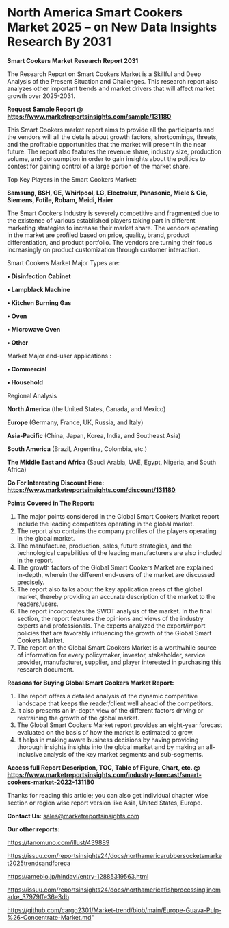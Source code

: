 # North America Smart Cookers Market 2025 – on New Data Insights Research By 2031

<strong>Smart Cookers Market Research Report 2031</strong>

The Research Report on Smart Cookers Market is a Skillful and Deep Analysis of the Present Situation and Challenges. This research report also analyzes other important trends and market drivers that will affect market growth over 2025-2031.

<strong>Request Sample Report @ <a href=https://www.marketreportsinsights.com/sample/131180>https://www.marketreportsinsights.com/sample/131180</a></strong>

This Smart Cookers market report aims to provide all the participants and the vendors will all the details about growth factors, shortcomings, threats, and the profitable opportunities that the market will present in the near future. The report also features the revenue share, industry size, production volume, and consumption in order to gain insights about the politics to contest for gaining control of a large portion of the market share.

Top Key Players in the Smart Cookers Market:

<strong>Samsung, BSH, GE, Whirlpool, LG, Electrolux, Panasonic, Miele & Cie, Siemens, Fotile, Robam, Meidi, Haier</strong>

The Smart Cookers Industry is severely competitive and fragmented due to the existence of various established players taking part in different marketing strategies to increase their market share. The vendors operating in the market are profiled based on price, quality, brand, product differentiation, and product portfolio. The vendors are turning their focus increasingly on product customization through customer interaction.

Smart Cookers Market Major Types are:

<strong>• Disinfection Cabinet

• Lampblack Machine

• Kitchen Burning Gas

• Oven

• Microwave Oven

• Other</strong>

Market Major end-user applications :

<strong>• Commercial

• Household</strong>

Regional Analysis

</u><strong><b>North America</b></strong> (the United States, Canada, and Mexico)

<strong><b>Europe </b></strong>(Germany, France, UK, Russia, and Italy)

<strong><b>Asia-Pacific</b></strong> (China, Japan, Korea, India, and Southeast Asia)

<strong><b>South America</b></strong> (Brazil, Argentina, Colombia, etc.)

<strong><b>The Middle East and Africa</b></strong> (Saudi Arabia, UAE, Egypt, Nigeria, and South Africa)

<strong>Go For Interesting Discount Here: <a href=https://www.marketreportsinsights.com/discount/131180>https://www.marketreportsinsights.com/discount/131180</a></strong>

<strong>Points Covered in The Report:</strong>
<ol>
  <li>The major points considered in the Global Smart Cookers Market report include the leading competitors operating in the global market.</li>
  <li>The report also contains the company profiles of the players operating in the global market.</li>
  <li>The manufacture, production, sales, future strategies, and the technological capabilities of the leading manufacturers are also included in the report.</li>
  <li>The growth factors of the Global Smart Cookers Market are explained in-depth, wherein the different end-users of the market are discussed precisely.</li>
  <li>The report also talks about the key application areas of the global market, thereby providing an accurate description of the market to the readers/users.</li>
  <li>The report incorporates the SWOT analysis of the market. In the final section, the report features the opinions and views of the industry experts and professionals. The experts analyzed the export/import policies that are favorably influencing the growth of the Global Smart Cookers Market.</li>
  <li>The report on the Global Smart Cookers Market is a worthwhile source of information for every policymaker, investor, stakeholder, service provider, manufacturer, supplier, and player interested in purchasing this research document.</li>
</ol>
<strong>Reasons for Buying Global Smart Cookers Market Report:</strong>

<ol>
  <li>The report offers a detailed analysis of the dynamic competitive landscape that keeps the reader/client well ahead of the competitors.</li>
  <li>It also presents an in-depth view of the different factors driving or restraining the growth of the global market.</li>
  <li>The Global Smart Cookers Market report provides an eight-year forecast evaluated on the basis of how the market is estimated to grow.</li>
  <li>It helps in making aware business decisions by having providing thorough insights insights into the global market and by making an all-inclusive analysis of the key market segments and sub-segments.</li>
</ol>
<strong>Access full Report Description, TOC, Table of Figure, Chart, etc. @ <a href=https://www.marketreportsinsights.com/industry-forecast/smart-cookers-market-2022-131180>https://www.marketreportsinsights.com/industry-forecast/smart-cookers-market-2022-131180</a></strong>


Thanks for reading this article; you can also get individual chapter wise section or region wise report version like Asia, United States, Europe.

<strong>Contact Us:</strong>
sales@marketreportsinsights.com

<strong>Our other reports:</strong>

<a href=https://tanomuno.com/illust/439889>https://tanomuno.com/illust/439889</a>

<a href=https://issuu.com/reportsinsights24/docs/northamericarubbersocketsmarket2025trendsandforeca>https://issuu.com/reportsinsights24/docs/northamericarubbersocketsmarket2025trendsandforeca</a>

<a href=https://ameblo.jp/hindavi/entry-12885319563.html>https://ameblo.jp/hindavi/entry-12885319563.html</a>

<a href=https://issuu.com/reportsinsights24/docs/northamericafishprocessinglinemarke_37979ffe36e3db>https://issuu.com/reportsinsights24/docs/northamericafishprocessinglinemarke_37979ffe36e3db</a>

<a href=https://github.com/cargo2301/Market-trend/blob/main/Europe-Guava-Pulp-%26-Concentrate-Market.md>https://github.com/cargo2301/Market-trend/blob/main/Europe-Guava-Pulp-%26-Concentrate-Market.md</a>"
